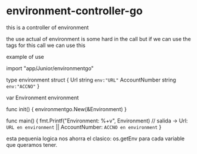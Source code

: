 # environment-controller-go

this is a controller of environment

the use actual of environment is some hard in the call
but if we can use the tags for this call we can use this

example of use

import "app/Junior/environmentgo"

type environment struct {
  Url string `env:"URL"`
  AccountNumber string `env:"ACCNO"`
}

var Environment environment

func init() {
  environmentgo.New(&Environment)
}

func main() {
  fmt.Printf("Environment: %+v", Environment)
  // salida -> Url: `URL en environment` || AccountNumber: `ACCNO en environment`
}

esta pequenia logica nos ahorra el clasico:
os.getEnv para cada variable que queramos tener.
